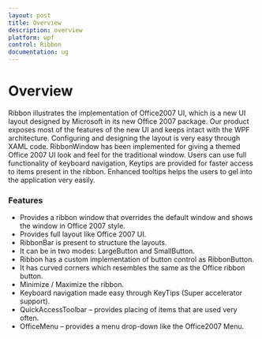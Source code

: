 ```yaml
---
layout: post
title: Overview
description: overview
platform: wpf
control: Ribbon
documentation: ug
---
```


# Overview

Ribbon illustrates the implementation of Office2007 UI, which is a new UI layout designed by Microsoft in its new Office 2007 package. Our product exposes most of the features of the new UI and keeps intact with the WPF architecture. Configuring and designing the layout is very easy through XAML code. RibbonWindow has been implemented for giving a themed Office 2007 UI look and feel for the traditional window. Users can use full functionality of keyboard navigation, Keytips are provided for faster access to items present in the ribbon. Enhanced tooltips helps the users to gel into the application very easily.

### Features

* Provides a ribbon window that overrides the default window and shows the window in Office 2007 style.
* Provides full layout like Office 2007 UI.
* RibbonBar is present to structure the layouts.
* It can be in two modes: LargeButton and SmallButton.
* Ribbon has a custom implementation of button control as RibbonButton.
* It has curved corners which resembles the same as the Office ribbon button.
* Minimize / Maximize the ribbon.
* Keyboard navigation made easy through KeyTips (Super accelerator support).
* QuickAccessToolbar – provides placing of items that are used very often.
* OfficeMenu – provides a menu drop-down like the Office2007 Menu.



